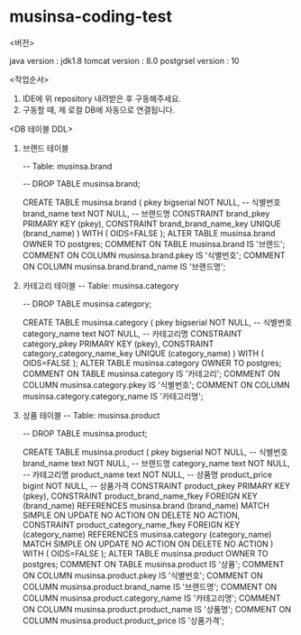 # musinsa-coding-test

<버전>

java version : jdk1.8
tomcat version : 8.0
postgrsel version : 10


<작업순서>

1. IDE에 위 repository 내려받은 후 구동해주세요.
2. 구동할 때, 제 로컬 DB에 자동으로 연결됩니다.


<DB 테이블 DDL>

1. 브랜드 테이블

      -- Table: musinsa.brand

      -- DROP TABLE musinsa.brand;

      CREATE TABLE musinsa.brand
      (
        pkey bigserial NOT NULL, -- 식별번호
        brand_name text NOT NULL, -- 브랜드명
        CONSTRAINT brand_pkey PRIMARY KEY (pkey),
        CONSTRAINT brand_brand_name_key UNIQUE (brand_name)
      )
      WITH (
        OIDS=FALSE
      );
      ALTER TABLE musinsa.brand
        OWNER TO postgres;
      COMMENT ON TABLE musinsa.brand
        IS '브랜드';
      COMMENT ON COLUMN musinsa.brand.pkey IS '식별번호';
      COMMENT ON COLUMN musinsa.brand.brand_name IS '브랜드명';


2. 카테고리 테이블
      -- Table: musinsa.category

      -- DROP TABLE musinsa.category;

      CREATE TABLE musinsa.category
      (
        pkey bigserial NOT NULL, -- 식별번호
        category_name text NOT NULL, -- 카테고리명
        CONSTRAINT category_pkey PRIMARY KEY (pkey),
        CONSTRAINT category_category_name_key UNIQUE (category_name)
      )
      WITH (
        OIDS=FALSE
      );
      ALTER TABLE musinsa.category
        OWNER TO postgres;
      COMMENT ON TABLE musinsa.category
        IS '카테고리';
      COMMENT ON COLUMN musinsa.category.pkey IS '식별번호';
      COMMENT ON COLUMN musinsa.category.category_name IS '카테고리명';



3. 상품 테이블
      -- Table: musinsa.product

      -- DROP TABLE musinsa.product;

      CREATE TABLE musinsa.product
      (
        pkey bigserial NOT NULL, -- 식별번호
        brand_name text NOT NULL, -- 브랜드명
        category_name text NOT NULL, -- 카테고리명
        product_name text NOT NULL, -- 상품명
        product_price bigint NOT NULL, -- 상품가격
        CONSTRAINT product_pkey PRIMARY KEY (pkey),
        CONSTRAINT product_brand_name_fkey FOREIGN KEY (brand_name)
            REFERENCES musinsa.brand (brand_name) MATCH SIMPLE
            ON UPDATE NO ACTION ON DELETE NO ACTION,
        CONSTRAINT product_category_name_fkey FOREIGN KEY (category_name)
            REFERENCES musinsa.category (category_name) MATCH SIMPLE
            ON UPDATE NO ACTION ON DELETE NO ACTION
      )
      WITH (
        OIDS=FALSE
      );
      ALTER TABLE musinsa.product
        OWNER TO postgres;
      COMMENT ON TABLE musinsa.product
        IS '상품';
      COMMENT ON COLUMN musinsa.product.pkey IS '식별번호';
      COMMENT ON COLUMN musinsa.product.brand_name IS '브랜드명';
      COMMENT ON COLUMN musinsa.product.category_name IS '카테고리명';
      COMMENT ON COLUMN musinsa.product.product_name IS '상품명';
      COMMENT ON COLUMN musinsa.product.product_price IS '상품가격';


